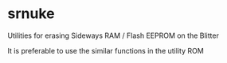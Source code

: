 # srnuke

Utilities for erasing Sideways RAM / Flash EEPROM on the Blitter

It is preferable to use the similar functions in the utility ROM